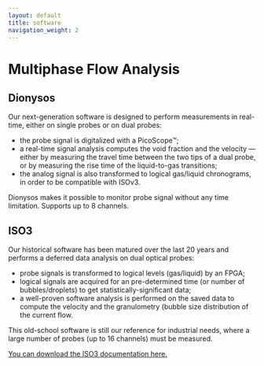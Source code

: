 ```yaml
---
layout: default
title: software
navigation_weight: 2
---
```


Multiphase Flow Analysis
=========================


Dionysos
--------

Our next-generation software is designed to perform measurements in real-time, either on single probes or on dual probes:

- the probe signal is digitalized with a PicoScope™;
- a real-time signal analysis computes the void fraction and the velocity — either by measuring the travel time between the two tips of a dual probe, or by measuring the rise time of the liquid-to-gas transitions;
- the analog signal is also transformed to logical gas/liquid chronograms, in order to be compatible with ISOv3.

Dionysos makes it possible to monitor probe signal without any time limitation. Supports up to 8 channels.


ISO3
----

Our historical software has been matured over the last 20 years and performs a deferred data analysis on dual optical probes:

- probe signals is transformed to logical levels (gas/liquid) by an FPGA;
- logical signals are acquired for an pre-determined time (or number of bubbles/droplets) to get statistically-significant data;
- a well-proven software analysis is performed on the saved data to compute the velocity and the granulometry (bubble size distribution of the current flow.

This old-school software is still our reference for industrial needs, where a large number of probes (up to 16 channels) must be measured.

[You can download the ISO3 documentation here.](/assets/iso3.pdf)
